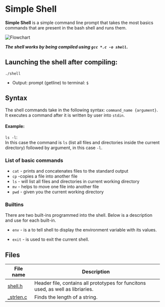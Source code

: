 # Simple Shell
**Simple Shell** is a simple command line prompt that takes the most basics commands that are present in the bash shell and runs them.


![Flowchart](https://user-images.githubusercontent.com/105612348/182255904-990b0d9c-54a6-487f-9717-2cf08280498d.png)


***The shell works by being compiled using `gcc *.c -o shell`.***

## Launching the shell after compiling:
`./shell`

* Output: prompt (getline) to terminal: `$ `

## Syntax
The shell commands take in the following syntax: `command_name {argument}`. It executes a command after it is written by user into `stdin`.

#### Example:
`ls -l`: </br>
In this case the command is `ls` (list all files and directories inside the current directory) followed by argument, in this case `-l`.


### List of basic commands
* `cat` - prints and concatenates files to the standard output
* `cp` -copies a file into another file
* `ls` - will list all files and directories in current working directory
* `mv` - helps to move one file into another file
* `pwd` - given you the current working directory


### Builtins
There are two built-ins programmed into the shell. Below is a description and use for each built-in.

* `env` - is a to tell shell to display the environment variable with its values.

* `exit` - is used to exit the current shell.



## Files

File name | Description
----- | -------
[shell.h](https://github.com/eno007/holbertonschool-simple_shell/blob/main/shell.h) | Header file, contains all prototypes for funcitons used, as well as libriaries.
[_strlen.c](https://github.com/eno007/holbertonschool-simple_shell/blob/main/_strlen.c) | Finds the length of a string.


